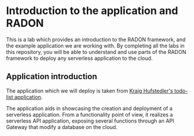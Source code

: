# Introduction to the application and RADON

This is a lab which provides an introduction to
the RADON framework, and the example application
we are working with. By completing all the labs in
this repository, you will be able to understand
and use parts of the RADON framework to deploy any
serverless application to the cloud.

## Application introduction

The application which we will deploy is taken from
[Kraig Hufstedler's todo-list application](https://github.com/kraigh/serverless-todo-api).

The application aids in showcasing the creation
and deployment of a serverless application. From a
functionality point of view, it realizes a
serverless API application, exposing several
functions through an API Gateway that modify a
database on the cloud.
